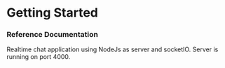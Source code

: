# Getting Started

### Reference Documentation

Realtime chat application using NodeJs as server and socketIO.
Server is running on port 4000.
